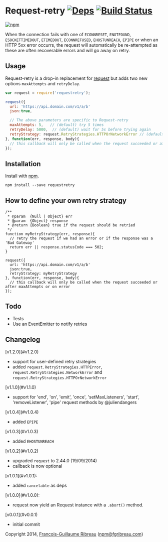 # Request-retry [![Deps](https://david-dm.org/FGRibreau/node-request-retry.png)](https://david-dm.org/FGRibreau/node-request-retry) [![Build Status](https://drone.io/github.com/FGRibreau/node-request-retry/status.png)](https://drone.io/github.com/FGRibreau/node-request-retry/latest)

[![npm](https://nodei.co/npm/requestretry.png)](https://npmjs.org/package/requestretry)

When the connection fails with one of `ECONNRESET`, `ENOTFOUND`, `ESOCKETTIMEDOUT`, `ETIMEDOUT`, `ECONNREFUSED`, `EHOSTUNREACH`, `EPIPE` or when an HTTP 5xx error occurrs, the request will automatically be re-attempted as these are often recoverable errors and will go away on retry.

## Usage

Request-retry is a drop-in replacement for [request](https://github.com/mikeal/request) but adds two new options `maxAttempts` and `retryDelay`.

```javascript
var request = require('requestretry');

request({
  url: 'https://api.domain.com/v1/a/b'
  json:true,

  // The above parameters are specific to Request-retry
  maxAttempts: 5,   // (default) try 5 times
  retryDelay: 5000,  // (default) wait for 5s before trying again
  retryStrategy: request.RetryStrategies.HTTPOrNetworkError // (default) retry on 5xx or network errors
}, function(err, response, body){
  // this callback will only be called when the request succeeded or after maxAttempts or on error
});
```

## Installation

Install with [npm](https://npmjs.org/package/requestretry).

    npm install --save requestretry

## How to define your own retry strategy

```
/**
 * @param  {Null | Object} err
 * @param  {Object} response
 * @return {Boolean} true if the request should be retried
 */
function myRetryStrategy(err, response){
  // retry the request if we had an error or if the response was a 'Bad Gateway'
  return err || response.statusCode === 502;
}

request({
  url: 'https://api.domain.com/v1/a/b'
  json:true,
  retryStrategy: myRetryStrategy
}, function(err, response, body){
  // this callback will only be called when the request succeeded or after maxAttempts or on error
});
```

## Todo

- Tests
- Use an EventEmitter to notify retries

## Changelog

<a name="v1.2.0" />
[v1.2.0](#v1.2.0)

  - support for user-defined retry strategies
  - added `request.RetryStrategies.HTTPError`, `request.RetryStrategies.NetworkError` and `request.RetryStrategies.HTTPOrNetworkError`

<a name="v1.1.0" />
[v1.1.0](#v1.1.0)

  - support for 'end', 'on', 'emit', 'once', 'setMaxListeners', 'start', 'removeListener', 'pipe' request methods by @juliendangers

<a name="v1.0.4" />
[v1.0.4](#v1.0.4)

  - added `EPIPE`

<a name="v1.0.3" />
[v1.0.3](#v1.0.3)

  - added `EHOSTUNREACH`

<a name="v1.0.2" />
[v1.0.2](#v1.0.2)

  - upgraded `request` to 2.44.0 (19/09/2014)
  - callback is now optional

<a name="v1.0.1" />
[v1.0.1](#v1.0.1): 

  - added `cancelable` as deps

<a name="v1.0.0" />
[v1.0.0](#v1.0.0):

  - request now yield an Request instance with a `.abort()` method.

<a name="v0.0.1" />
[v0.0.1](#v0.0.1) 

  - initial commit

Copyright 2014, [Francois-Guillaume Ribreau](http://fgribreau.com) (npm@fgribreau.com)
